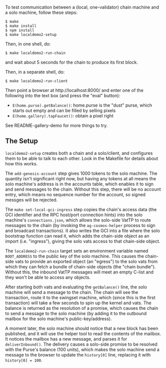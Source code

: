 

To test communication between a (local, one-validator) chain machine and a
solo machine, follow these steps:

```
$ make
$ make install
$ npm install
$ make localdemo2-setup
```

Then, in one shell, do:

```
$ make localdemo2-run-chain
```

and wait about 5 seconds for the chain to produce its first block.

Then, in a separate shell, do:

```
$ make localdemo2-run-client
```

Then point a browser at http://localhost:8000/ and enter one of the following
into the text box (and press the "eval" button):

* `E(home.purse).getBalance()`: home.purse is the "dust" purse, which starts
  out empty and can be filled by selling pixels
* `E(home.gallery).tapFaucet()`: obtain a pixel right

See README-gallery-demo for more things to try.


## The Setup

`localdemo2-setup` creates both a chain and a solo/client, and configures
them to be able to talk to each other. Look in the Makefile for details about
how this works.

The `add-genesis-account` step gives 1000 tokens to the solo machine. The
quantity isn't significant right now, but having any tokens at all means the
solo machine's address is in the accounts table, which enables it to sign and
send messages to the chain. Without this step, there will be no account
entry, which means no sequence number for the account, so signed messges will
be rejected.

The `make set-local-gci-ingress` step copies the chain's access data (the GCI
identifier and the RPC host/port connection hints) into the solo machine's
`connections.json`, which allows the solo-side VatTP to route messages to the
chain (by invoking the `ag-cosmos-helper` process to sign and broadcast
transactions). It also writes the GCI into a file where the solo bootstrap
function can read it, which adds the chain-side object as an import (i.e.
"ingress"), giving the solo vats access to that chain-side object.

The `localdemo2-run-chain` target sets an environment variable named
`BOOT_ADDRESS` to the public key of the solo machine. This causes the
chain-side vats to provide an exported object (an "egress") to the solo vats
from which they can fetch a bundle of chain-side objects (the "chain
bundle"). Without this, the inbound VatTP messages will meet an empty C-list
and they won't be able to access any objects.

After starting both vats and evaluating the `getBalance()` line, the solo
machine will send a message to the chain. The chain will see the transaction,
route it to the swingset machine, which (since this is the first transaction)
will take a few seconds to spin up the kernel and vats. The balance is
returned as the resolution of a promise, which causes the chain to send a
message to the solo machine (by adding it to the outbound mailbox for the
solo machine's public-key/address).

A moment later, the solo machine should notice that a new block has been
published, and it will use the helper tool to read the contents of the
mailbox. It notices the mailbox has a new message, and parses it for
`deliverInbound()`. The delivery causes a solo-side promise to be resolved
with the Purse's balance (100 units), which makes the solo machine send a
message to the browser to update the `history[0]` line, replacing it with
`history[0] = 100`.
